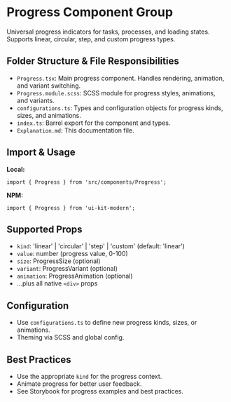 # Progress Component Group

Universal progress indicators for tasks, processes, and loading states. Supports linear, circular, step, and custom progress types.

## Folder Structure & File Responsibilities

- `Progress.tsx`: Main progress component. Handles rendering, animation, and variant switching.
- `Progress.module.scss`: SCSS module for progress styles, animations, and variants.
- `configurations.ts`: Types and configuration objects for progress kinds, sizes, and animations.
- `index.ts`: Barrel export for the component and types.
- `Explanation.md`: This documentation file.

## Import & Usage

**Local:**

```tsx
import { Progress } from 'src/components/Progress';
```

**NPM:**

```tsx
import { Progress } from 'ui-kit-modern';
```

## Supported Props

- `kind`: 'linear' | 'circular' | 'step' | 'custom' (default: 'linear')
- `value`: number (progress value, 0-100)
- `size`: ProgressSize (optional)
- `variant`: ProgressVariant (optional)
- `animation`: ProgressAnimation (optional)
- ...plus all native `<div>` props

## Configuration

- Use `configurations.ts` to define new progress kinds, sizes, or animations.
- Theming via SCSS and global config.

## Best Practices

- Use the appropriate `kind` for the progress context.
- Animate progress for better user feedback.
- See Storybook for progress examples and best practices.
